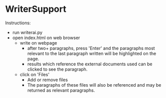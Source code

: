 # WriterSupport

Instructions:
- run writerai.py
- open index.html on web browser
  - write on webpage
    - after two+ paragraphs, press 'Enter' and the paragraphs most relevant to the last paragraph written will be highlighted on the page.
    - results which reference the external documents used can be clicked to see the paragraph.
  - click on 'Files'
    - Add or remove files
    - The paragraphs of these files will also be referenced and may be returned as relevant paragraphs.

